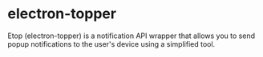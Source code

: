 # electron-topper
Etop (electron-topper) is a notification API wrapper that allows you to send popup notifications to the user's device using a simplified tool.

